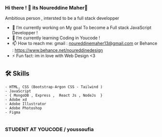 ### Hi there !  🚀 its Noureddine Maher👋


Ambitious person , intersted to be a full stack developper  




- 🔭 I’m currently working on My goal To become a Full stack JavaScript Developper   ! 
- 🌱 I’m currently learning Coding in Youcode ! 
- 📫 How to reach me: gmail : noureddinemaher13@gmail.com or Behance : https://www.behance.net/noureddinedesign
- ⚡ Fun fact: im in love with Web Design <3 

## 🛠 Skills
	- HTML, CSS (Bootstrap-Argon CSS - Tailwind )
	- JavaScript 
	- { MongoDB , Express ,  React Js , NodeJs  } 
	- Adobe xd 
	- Adobe Illustrator 
	- Adobe Photoshop
	- Figma
#

###  STUDENT AT YOUCODE / youssoufia 






